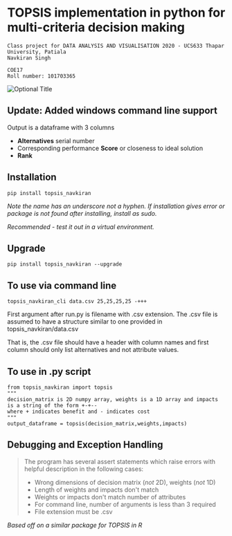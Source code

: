 # TOPSIS implementation in python for multi-criteria decision making

```
Class project for DATA ANALYSIS AND VISUALISATION 2020 - UCS633 Thapar University, Patiala
Navkiran Singh  

COE17
Roll number: 101703365
```

![](/../screenshots/1.png?raw=true "Optional Title")
## Update: Added windows command line support

Output is a dataframe with 3 columns
 - **Alternatives** serial number
 - Corresponding performance **Score** or closeness to ideal solution
 - **Rank**

## Installation
`pip install topsis_navkiran`

*Note the name has an underscore not a hyphen. If installation gives error or package is not found after installing, install as sudo.*

*Recommended - test it out in a virtual environment.* 

## Upgrade
`pip install topsis_navkiran --upgrade`

## To use via command line
`topsis_navkiran_cli data.csv 25,25,25,25 -+++`

First argument after run.py is filename with .csv extension. The .csv file is assumed to have a structure similar to one provided in topsis_navkiran/data.csv

That is, the .csv file should have a header with column names and first column should only list alternatives and not attribute values.

## To use in .py script
```
from topsis_navkiran import topsis
"""
decision_matrix is 2D numpy array, weights is a 1D array and impacts is a string of the form +-+-- 
where + indicates benefit and - indicates cost
"""
output_dataframe = topsis(decision_matrix,weights,impacts)
```
## Debugging and Exception Handling
> The program has several assert statements which raise errors with helpful description in the following cases:
> - Wrong dimensions of decision matrix (*not* 2D), weights (*not* 1D)
> - Length of weights and impacts don't match 
> - Weights or impacts don't match number of attributes
> - For command line, number of arguments is less than 3 required
> - File extension must be .csv

*Based off on a similar package for TOPSIS in R*
